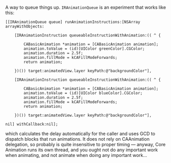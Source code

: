 A way to queue things up.  `IRAnimationQueue` is an experiment that works like this:

	[[IRAnimationQueue queue] runAnimationInstructions:[NSArray arrayWithObjects:

		[IRAnimationInstruction queueableInstructionWithAnimation:(( ^ {
	
			CABasicAnimation *animation = [CABasicAnimation animation];
			animation.toValue = (id)[UIColor greenColor].CGColor;
			animation.duration = 2.5f;
			animation.fillMode = kCAFillModeForwards;
			return animation;
	
		})()) target:animatedView.layer keyPath:@"backgroundColor"],
	
		[IRAnimationInstruction queueableInstructionWithAnimation:(( ^ {

			CABasicAnimation *animation = [CABasicAnimation animation];
			animation.toValue = (id)[UIColor blueColor].CGColor;
			animation.duration = 2.5f;
			animation.fillMode = kCAFillModeForwards;
			return animation;

		})()) target:animatedView.layer keyPath:@"backgroundColor"],

	nil] withCallback:nil];

which calculates the delay automatically for the caller and uses GCD to dispatch blocks that run animations.  It does not rely on CAAnimation delegation, so probably is quite insensitive to proper timing — anyway, Core Animation runs its own thread, and you ought not do any important work when animating, and not animate when doing any important work…
